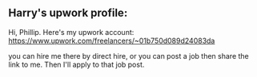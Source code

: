 ## Harry's upwork profile:

Hi, Phillip.
Here's my upwork account:
https://www.upwork.com/freelancers/~01b750d089d24083da

you can hire me there by direct hire, or you can post a job then share the link to me. Then I'll apply to that job post.
